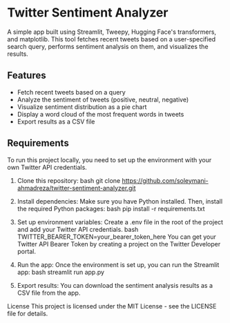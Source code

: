 # Twitter Sentiment Analyzer
A simple app built using Streamlit, Tweepy, Hugging Face's transformers, and matplotlib. This tool fetches recent tweets based on a user-specified search query, performs sentiment analysis on them, and visualizes the results.

## Features
- Fetch recent tweets based on a query
- Analyze the sentiment of tweets (positive, neutral, negative)
- Visualize sentiment distribution as a pie chart
- Display a word cloud of the most frequent words in tweets
- Export results as a CSV file

## Requirements
To run this project locally, you need to set up the environment with your own Twitter API credentials.

1. Clone this repository:
bash
git clone https://github.com/soleymani-ahmadreza/twitter-sentiment-analyzer.git

2. Install dependencies:
Make sure you have Python installed. Then, install the required Python packages:
bash
pip install -r requirements.txt

3. Set up environment variables:
Create a .env file in the root of the project and add your Twitter API credentials.
bash
TWITTER_BEARER_TOKEN=your_bearer_token_here
You can get your Twitter API Bearer Token by creating a project on the Twitter Developer portal.

4. Run the app:
Once the environment is set up, you can run the Streamlit app:
bash
streamlit run app.py

5. Export results:
You can download the sentiment analysis results as a CSV file from the app.

License
This project is licensed under the MIT License - see the LICENSE file for details.
